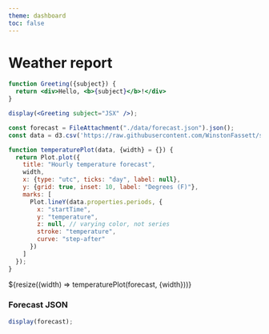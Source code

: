 ```yaml
---
theme: dashboard
toc: false
---
```


# Weather report

```jsx
function Greeting({subject}) {
  return <div>Hello, <b>{subject}</b>!</div>
}
```

```jsx
display(<Greeting subject="JSX" />);
```


```js
const forecast = FileAttachment("./data/forecast.json").json();
const data = d3.csv('https://raw.githubusercontent.com/WinstonFassett/stars/main/stars.csv')

function temperaturePlot(data, {width} = {}) {
  return Plot.plot({
    title: "Hourly temperature forecast",
    width,
    x: {type: "utc", ticks: "day", label: null},
    y: {grid: true, inset: 10, label: "Degrees (F)"},
    marks: [
      Plot.lineY(data.properties.periods, {
        x: "startTime",
        y: "temperature",
        z: null, // varying color, not series
        stroke: "temperature",
        curve: "step-after"
      })
    ]
  });
}

```

<div class="grid grid-cols-1">
  <div class="card">${resize((width) => temperaturePlot(forecast, {width}))}</div>
</div>


### Forecast JSON

```js
display(forecast);
```
